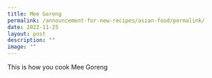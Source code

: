 ```yaml
---
title: Mee Goreng
permalink: /announcement-for-new-recipes/asian-food/permalink/
date: 2022-11-25
layout: post
description: ""
image: ""
---
```

This is how you cook Mee Goreng